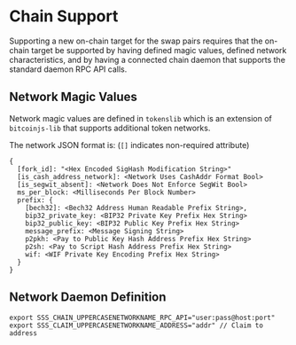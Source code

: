 # Chain Support

Supporting a new on-chain target for the swap pairs requires that the on-chain
target be supported by having defined magic values, defined network
characteristics, and by having a connected chain daemon that supports the
standard daemon RPC API calls.

## Network Magic Values

Network magic values are defined in `tokenslib` which is an extension of
`bitcoinjs-lib` that supports additional token networks.

The network JSON format is: (`[]` indicates non-required attribute)

    {
      [fork_id]: "<Hex Encoded SigHash Modification String>"
      [is_cash_address_network]: <Network Uses CashAddr Format Bool>
      [is_segwit_absent]: <Network Does Not Enforce SegWit Bool>
      ms_per_block: <Milliseconds Per Block Number>
      prefix: {
        [bech32]: <Bech32 Address Human Readable Prefix String>,
        bip32_private_key: <BIP32 Private Key Prefix Hex String>
        bip32_public_key: <BIP32 Public Key Prefix Hex String>
        message_prefix: <Message Signing String>
        p2pkh: <Pay to Public Key Hash Address Prefix Hex String>
        p2sh: <Pay to Script Hash Address Prefix Hex String>
        wif: <WIF Private Key Encoding Prefix Hex String>
      }
    }

## Network Daemon Definition

    export SSS_CHAIN_UPPERCASENETWORKNAME_RPC_API="user:pass@host:port"
    export SSS_CLAIM_UPPERCASENETWORKNAME_ADDRESS="addr" // Claim to address

